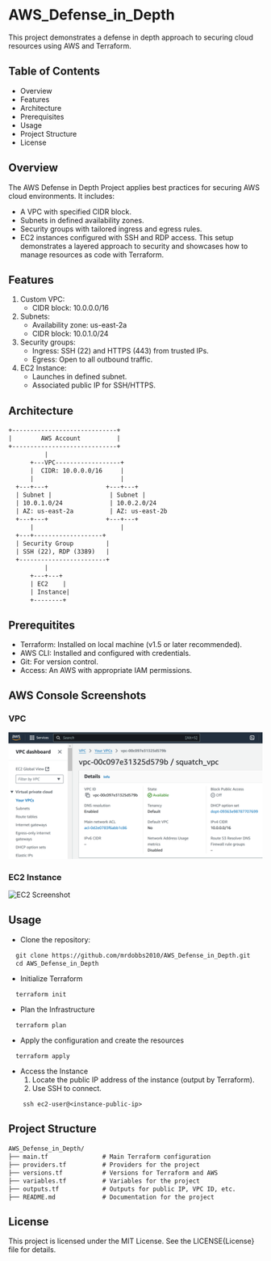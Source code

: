 # AWS_Defense_in_Depth
This project demonstrates a defense in depth approach to securing cloud resources using AWS and Terraform.

## Table of Contents
* Overview
* Features
* Architecture
* Prerequisites
* Usage
* Project Structure
* License

## Overview
The AWS Defense in Depth Project applies best practices for securing AWS cloud environments. It includes:
  * A VPC with specified CIDR block.
  * Subnets in defined availability zones.
  * Security groups with tailored ingress and egress rules.
  * EC2 instances configured with SSH and RDP access.
This setup demonstrates a layered approach to security and showcases how to manage resources as code with Terraform.

## Features
  1. Custom VPC:
     * CIDR block: 10.0.0.0/16
  2. Subnets:
     * Availability zone: us-east-2a
     * CIDR block: 10.0.1.0/24
  3. Security groups:
     * Ingress: SSH (22) and HTTPS (443) from trusted IPs.
     * Egress: Open to all outbound traffic.
  4. EC2 Instance:
     * Launches in defined subnet.
     * Associated public IP for SSH/HTTPS.

## Architecture
```
+-----------------------------+
|        AWS Account          |
+-----------------------------+
          |
      +---VPC------------------+
      |  CIDR: 10.0.0.0/16     |
      |                        |
  +---+---+                +---+---+
  | Subnet |                | Subnet |
  | 10.0.1.0/24             | 10.0.2.0/24
  | AZ: us-east-2a          | AZ: us-east-2b
  +---+---+                +---+---+
      |                        |
  +---+-------------------+
  | Security Group         |
  | SSH (22), RDP (3389)   |
  +------------------------+
          |
      +---+---+
      | EC2    |
      | Instance|
      +--------+
```
## Prerequitites
* Terraform: Installed on local machine (v1.5 or later recommended).
* AWS CLI: Installed and configured with credentials.
* Git: For version control.
* Access: An AWS with appropriate IAM permissions.
## AWS Console Screenshots
### VPC
![VPC Screenshot](/AWS_VPC.png)

### EC2 Instance
![EC2 Screenshot](/AWS_Instance.png)
## Usage
* Clone the repository:
```
  git clone https://github.com/mrdobbs2010/AWS_Defense_in_Depth.git
  cd AWS_Defense_in_Depth
```
* Initialize Terraform
```
  terraform init
```

* Plan the Infrastructure

```
  terraform plan
```
* Apply the configuration and create the resources
```
  terraform apply
```
* Access the Instance
  1. Locate the public IP address of the instance (output by Terraform).
  2. Use SSH to connect.
```
    ssh ec2-user@<instance-public-ip>
```
## Project Structure
```
AWS_Defense_in_Depth/
├── main.tf               # Main Terraform configuration
├── providers.tf          # Providers for the project
├── versions.tf           # Versions for Terraform and AWS
├── variables.tf          # Variables for the project
├── outputs.tf            # Outputs for public IP, VPC ID, etc.
├── README.md             # Documentation for the project
```
## License
This project is licensed under the MIT License. See the LICENSE{License} file for details.
